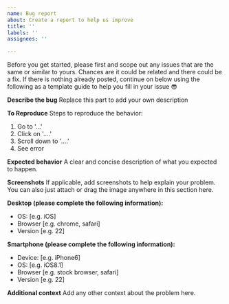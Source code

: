 ```yaml
---
name: Bug report
about: Create a report to help us improve
title: ''
labels: ''
assignees: ''

---
```

Before you get started, please first and scope out any issues that are the same or similar to yours. Chances are it could be related and there could be a fix. If there is nothing already posted, continue on below using the following as a template guide to help you fill in your issue 😎


**Describe the bug**
Replace this part to add your own description

**To Reproduce**
Steps to reproduce the behavior:
1. Go to '...'
2. Click on '....'
3. Scroll down to '....'
4. See error

**Expected behavior**
A clear and concise description of what you expected to happen.

**Screenshots**
If applicable, add screenshots to help explain your problem. You can also just attach or drag the image anywhere in this section here.

**Desktop (please complete the following information):**
 - OS: [e.g. iOS]
 - Browser [e.g. chrome, safari]
 - Version [e.g. 22]

**Smartphone (please complete the following information):**
 - Device: [e.g. iPhone6]
 - OS: [e.g. iOS8.1]
 - Browser [e.g. stock browser, safari]
 - Version [e.g. 22]

**Additional context**
Add any other context about the problem here.
